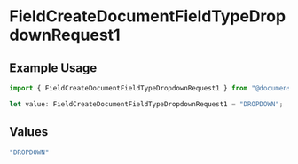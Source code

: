 # FieldCreateDocumentFieldTypeDropdownRequest1

## Example Usage

```typescript
import { FieldCreateDocumentFieldTypeDropdownRequest1 } from "@documenso/sdk-typescript/models/operations";

let value: FieldCreateDocumentFieldTypeDropdownRequest1 = "DROPDOWN";
```

## Values

```typescript
"DROPDOWN"
```